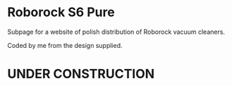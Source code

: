 # Roborock S6 Pure

Subpage for a website of polish distribution of Roborock vacuum cleaners.

Coded by me from the design supplied.

# UNDER CONSTRUCTION